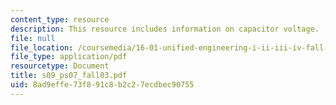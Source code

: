 ```yaml
---
content_type: resource
description: This resource includes information on capacitor voltage.
file: null
file_location: /coursemedia/16-01-unified-engineering-i-ii-iii-iv-fall-2005-spring-2006/8ad9effe73f891c8b2c27ecdbec90755_s09_ps07_fall03.pdf
file_type: application/pdf
resourcetype: Document
title: s09_ps07_fall03.pdf
uid: 8ad9effe-73f8-91c8-b2c2-7ecdbec90755
---
```

